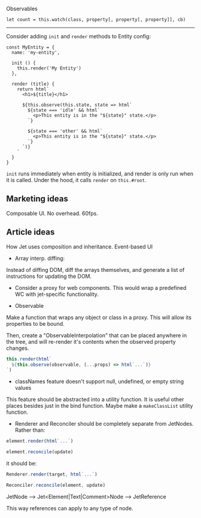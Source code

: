 Observables

```
let count = this.watch(class, property[, property[, property]], cb)
```

------

Consider adding `init` and `render` methods to Entity config:

```
const MyEntity = {
  name: 'my-entity',

  init () {
    this.render('My Entity')
  },

  render (title) {
    return html`
      <h1>${title}</h1>

      ${this.observe(this.state, state => html`
        ${state === 'idle' && html`
          <p>This entity is in the "${state}" state.</p>
        `}

        ${state === 'other' && html`
          <p>This entity is in the "${state}" state.</p>
        `}
      `)}
    `
  }
}
```

`init` runs immediately when entity is initialized, and render is only run when it is called. Under the hood, it calls `render` on `this.#root`.


Marketing ideas
----------------
Composable UI.
No overhead.
60fps.

Article ideas
----------------
How Jet uses composition and inheritance.
Event-based UI


- Array interp. diffing:

Instead of diffing DOM, diff the arrays themselves, and generate a list of instructions for updating the DOM.

- Consider a proxy for web components. This would wrap a predefined WC with jet-specific functionality.

- Observable

Make a function that wraps any object or class in a proxy. This will allow its properties to be bound.

Then, create a "ObservableInterpolation" that can be placed anywhere in the tree, and will re-render it's contents when the observed property changes.

```js
this.render(html`
  ${this.observe(observable, (...props) => html`...`)}
`)
```

- classNames feature doesn't support null, undefined, or empty string values

This feature should be abstracted into a utility function. It is useful other places besides just in the bind function. Maybe make a `makeClassList` utility function.

- Renderer and Reconciler should be completely separate from JetNodes. Rather than:

```js
element.render(html`...`)

element.reconcile(update)
```

it should be:

```js
Renderer.render(target, html`...`)

Reconciler.reconcile(element, update)
```

JetNode --> Jet<Element|Text|Comment>Node --> JetReference

This way references can apply to any type of node.